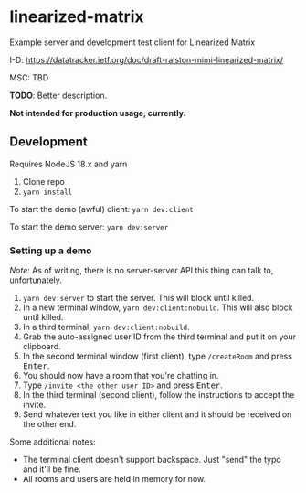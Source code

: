 # linearized-matrix
Example server and development test client for Linearized Matrix

I-D: https://datatracker.ietf.org/doc/draft-ralston-mimi-linearized-matrix/

MSC: TBD

**TODO**: Better description.

**Not intended for production usage, currently.**

## Development

Requires NodeJS 18.x and yarn

1. Clone repo
2. `yarn install`

To start the demo (awful) client: `yarn dev:client`

To start the demo server: `yarn dev:server`

### Setting up a demo

*Note*: As of writing, there is no server-server API this thing can talk to, unfortunately.

1. `yarn dev:server` to start the server. This will block until killed.
2. In a new terminal window, `yarn dev:client:nobuild`. This will also block until killed.
3. In a third terminal, `yarn dev:client:nobuild`.
4. Grab the auto-assigned user ID from the third terminal and put it on your clipboard.
5. In the second terminal window (first client), type `/createRoom` and press <kbd>Enter</kbd>.
6. You should now have a room that you're chatting in.
7. Type `/invite <the other user ID>` and press <kbd>Enter</kbd>.
8. In the third terminal (second client), follow the instructions to accept the invite.
9. Send whatever text you like in either client and it should be received on the other end.

Some additional notes:
* The terminal client doesn't support backspace. Just "send" the typo and it'll be fine.
* All rooms and users are held in memory for now.
